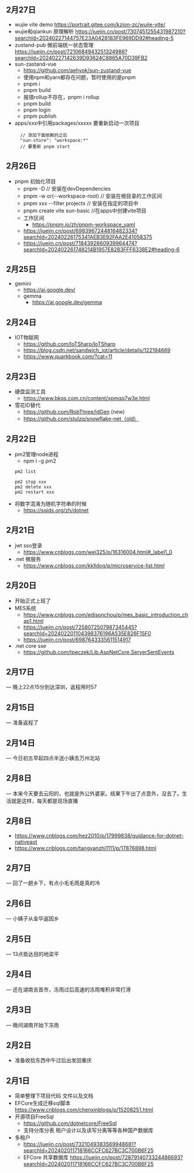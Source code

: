 ## 2月27日
- wujie vite demo https://portrait.gitee.com/kzion-zc/wujie-vite/
- wujie和qiankun 原理解析 https://juejin.cn/post/7307451255431987210?searchId=20240227144757E23A0428183FE969DD92#heading-5
- zustand-pub 微前端统一状态管理 https://juejin.cn/post/7210684943251324986?searchId=20240227142639D93624C8865A70D39FB2
- sun-zastand-vue
  - https://github.com/aehyok/sun-zustand-vue
  - 使用npm和yarn都存在问题，暂时使用的是pnpm
  - pnpm i
  - pnpm build
  - 报错rollup不存在，pnpm i rollup
  - pnpm build
  - pnpm login
  - pnpm publish
- apps/xxx中引用packages/xxxxx 要重新启动一次项目
  ```
    // 添加下面依赖的之后
    "sun-store": "workspace:*"
    // 要重新 pnpm start 
  ```
## 2月26日
- pnpm 初始化项目
  - pnpm -D // 安装在devDependencies
  - pnpm -w or(--workspace-root) // 安装在根目录的工作区间
  - pnpm xxx --filter projectx // 安装在指定的项目中
  - pnpm create vite sun-basic  //在apps中创建vite项目
  - 工作区间
    - https://pnpm.io/zh/pnpm-workspace_yaml 
  - https://juejin.cn/post/6983967244816482334?searchId=20240226175341AEB3E92FAA2E41058375
  - https://juejin.cn/post/7184392660939964474?searchId=202402261748214B1957E8283FFF6338E2#heading-6
## 2月25日
- gemini 
  - https://ai.google.dev/
  - gemma
    - https://ai.google.dev/gemma
## 2月24日
- IOT物联网
  - https://github.com/IoTSharp/IoTSharp
  - https://blog.csdn.net/sandwich_iot/article/details/122194669
  - https://www.quarkbook.com/?cat=11
## 2月23日
- 硬盘监测工具 
  - https://www.bkqs.com.cn/content/xpmqq7w3e.html
- 雪花ID替代
  - https://github.com/RobThree/IdGen (new)
  - https://github.com/stulzq/snowflake-net（old）
## 2月22日
- pm2管理node进程
  - npm i -g pm2
  ```
  pm2 list

  pm2 stop xxx
  pm2 delete xxx
  pm2 restart xxx
  ```
- 将数字混淆为随机字符串的时候
  - https://sqids.org/zh/dotnet
## 2月21日
- jwt sso登录
  - https://www.cnblogs.com/wei325/p/16316004.html#_label1_0
- .net 微服务
  - https://www.cnblogs.com/kklldog/p/microservice-list.html
## 2月20日
- 开始正式上班了
- MES系统
  - https://www.cnblogs.com/edisonchou/p/mes_basic_introduction_chap1.html
  - https://juejin.cn/post/7258072507987345445?searchId=202402201104398376196A535E826F15F0
  - https://juejin.cn/post/6987643335611514917
- .net core sse
  - https://github.com/tpeczek/Lib.AspNetCore.ServerSentEvents
## 2月17日
— 晚上22点15分到达深圳，返程用时57
## 2月15日
— 准备返程了
## 2月14日
— 今日初五早起四点半送小姨去万州北站
## 2月8日
— 本来今天要去云阳的，也就是外公外婆家。结果下午出了点意外，没去了。生活就是这样，每天都是现场直播
## 2月8日
- https://www.cnblogs.com/hez2010/p/17999838/guidance-for-dotnet-nativeaot
- https://www.cnblogs.com/tangyanzhi1111/p/17876898.html
## 2月7日
— 回了一趟乡下，有点小毛毛雨是真的冷
## 2月6日
— 小姨子从金华返因乡
## 2月5日
— 13点抵达目的地梁平
## 2月4日
— 还在湖南吉首市，冻雨过后高速的冻雨堆积非常打滑
## 2月3日
— 晚间湖南开始下冻雨
## 2月2日
- 准备收拾东西中午过后出发回重庆
## 2月1日
- 简单整理下项目代码 文件以及文档
- EFCore生成迁移sql脚本 https://www.cnblogs.com/chenxinblogs/p/15208251.html
- 开源项目FreeSql
  -  https://github.com/dotnetcore/FreeSql
  -  支持分库分表 租户设计以及读写分离等等各种国产数据库
- 多租户
  - https://juejin.cn/post/7321049383569948681?searchId=202402011718166CCFC627BC3C700B6F25
  - EFCore 共享数据库 https://juejin.cn/post/7287914073324486693?searchId=202402011718166CCFC627BC3C700B6F25
